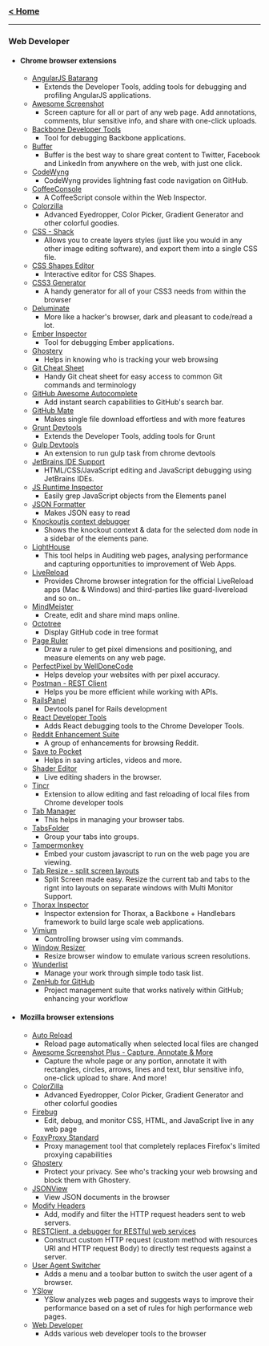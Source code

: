 ### [< Home](https://github.com/vamshisuram/awesome-browser-extensions)
---

### Web Developer

* #### Chrome browser extensions

    * [AngularJS Batarang](https://chrome.google.com/webstore/detail/angularjs-batarang/ighdmehidhipcmcojjgiloacoafjmpfk)
      * Extends the Developer Tools, adding tools for debugging and profiling AngularJS applications.
    * [Awesome Screenshot](https://chrome.google.com/webstore/detail/awesome-screenshot-screen/alelhddbbhepgpmgidjdcjakblofbmce)
      * Screen capture for all or part of any web page. Add annotations, comments, blur sensitive info, and share with one-click uploads.
    * [Backbone Developer Tools](https://github.com/spect88/backbone-devtools)
      * Tool for debugging Backbone applications.
    * [Buffer](https://chrome.google.com/webstore/detail/buffer/noojglkidnpfjbincgijbaiedldjfbhh)
      * Buffer is the best way to share great content to Twitter, Facebook and LinkedIn from anywhere on the web, with just one click.
    * [CodeWyng](https://chrome.google.com/webstore/detail/codewyng/njkkfaliiinmkcckepjdmgbmjljfdeee)
      * CodeWyng provides lightning fast code navigation on GitHub.
    * [CoffeeConsole](https://chrome.google.com/webstore/detail/coffeeconsole/ladbkfdlnaibelfidknofapbbdlhadfp)
      * A CoffeeScript console within the Web Inspector.
    * [Colorzilla](https://chrome.google.com/webstore/detail/colorzilla/bhlhnicpbhignbdhedgjhgdocnmhomnp)
      * Advanced Eyedropper, Color Picker, Gradient Generator and other colorful goodies.
    * [CSS - Shack](https://chrome.google.com/webstore/detail/css-shack/geiccgjkigajaicecnhdokggninehdlp)
      * Allows you to create layers styles (just like you would in any other image editing software), and export them into a single CSS file.
    * [CSS Shapes Editor](https://chrome.google.com/webstore/detail/css-shapes-editor/nenndldnbcncjmeacmnondmkkfedmgmp)
      * Interactive editor for CSS Shapes.
    * [CSS3 Generator](https://chrome.google.com/webstore/detail/css3-generator/dmlgmehijaodgkkooghkknjjkddahmej)
      * A handy generator for all of your CSS3 needs from within the browser
    * [Deluminate](https://chrome.google.com/webstore/detail/deluminate/iebboopaeangfpceklajfohhbpkkfiaa)
      * More like a hacker's browser, dark and pleasant to code/read a lot.
    * [Ember Inspector](https://chrome.google.com/webstore/detail/ember-inspector/bmdblncegkenkacieihfhpjfppoconhi)
      * Tool for debugging Ember applications.
    * [Ghostery](https://chrome.google.com/webstore/detail/ghostery/mlomiejdfkolichcflejclcbmpeaniij)
      * Helps in knowing who is tracking your web browsing
    * [Git Cheat Sheet](https://chrome.google.com/webstore/detail/git-cheat-sheet/mjdmgoiobnbkfcfjcceaodlcodhpokgn)
      * Handy Git cheat sheet for easy access to common Git commands and terminology
    * [GitHub Awesome Autocomplete](https://chrome.google.com/webstore/detail/github-awesome-autocomple/djkfdjpoelphhdclfjhnffmnlnoknfnd)
      * Add instant search capabilities to GitHub's search bar.
    * [GitHub Mate](https://chrome.google.com/webstore/detail/github-mate/baggcehellihkglakjnmnhpnjmkbmpkf)
      * Makes single file download effortless and with more features
    * [Grunt Devtools](https://chrome.google.com/webstore/detail/grunt-devtools/fbiodiodggnlakggeeckkjccjhhjndnb?hl=en)
      * Extends the Developer Tools, adding tools for Grunt
    * [Gulp Devtools](https://chrome.google.com/webstore/detail/gulp-devtools/ojpmgjhofceebfifeajnjojpokebkkji)
      * An extension to run gulp task from chrome devtools
    * [JetBrains IDE Support](https://chrome.google.com/webstore/detail/jetbrains-ide-support/hmhgeddbohgjknpmjagkdomcpobmllji)
      * HTML/CSS/JavaScript editing and JavaScript debugging using JetBrains IDEs.
    * [JS Runtime Inspector](https://chrome.google.com/webstore/detail/js-runtime-inspector/iilpjebedgohcmlffhnkhbjhabkdhfmn/related)
      * Easily grep JavaScript objects from the Elements panel
    * [JSON Formatter](https://chrome.google.com/webstore/detail/json-formatter/bcjindcccaagfpapjjmafapmmgkkhgoa)
      * Makes JSON easy to read
    * [Knockoutjs context debugger](https://chrome.google.com/webstore/detail/knockoutjs-context-debugg/oddcpmchholgcjgjdnfjmildmlielhof)
      * Shows the knockout context & data for the selected dom node in a sidebar of the elements pane.
    * [LightHouse](https://chrome.google.com/webstore/detail/lighthouse/blipmdconlkpinefehnmjammfjpmpbjk)
      * This tool helps in Auditing web pages, analysing performance and capturing opportunities to improvement of Web Apps.
    * [LiveReload](https://chrome.google.com/webstore/detail/livereload/jnihajbhpnppcggbcgedagnkighmdlei?hl=en)
      * Provides Chrome browser integration for the official LiveReload apps (Mac & Windows) and third-parties like guard-livereload and so on..
    * [MindMeister](https://chrome.google.com/webstore/detail/mindmeister/bdehgigffdnkjpaindemkaniebfaepjm)
      * Create, edit and share mind maps online.
    * [Octotree](https://chrome.google.com/webstore/detail/octotree/bkhaagjahfmjljalopjnoealnfndnagc)
      * Display GitHub code in tree format
    * [Page Ruler](https://chrome.google.com/webstore/detail/page-ruler/jlpkojjdgbllmedoapgfodplfhcbnbpn)
      * Draw a ruler to get pixel dimensions and positioning, and measure elements on any web page.
    * [PerfectPixel by WellDoneCode](https://chrome.google.com/webstore/detail/perfectpixel-by-welldonec/dkaagdgjmgdmbnecmcefdhjekcoceebi)
      * Helps develop your websites with per pixel accuracy.
    * [Postman - REST Client](https://chrome.google.com/webstore/detail/postman-rest-client/fdmmgilgnpjigdojojpjoooidkmcomcm?hl=en)
      * Helps you be more efficient while working with APIs.
    * [RailsPanel](https://chrome.google.com/webstore/detail/railspanel/gjpfobpafnhjhbajcjgccbbdofdckggg)
      * Devtools panel for Rails development
    * [React Developer Tools](https://chrome.google.com/webstore/detail/react-developer-tools/fmkadmapgofadopljbjfkapdkoienihi)
      * Adds React debugging tools to the Chrome Developer Tools.
    * [Reddit Enhancement Suite](https://chrome.google.com/webstore/detail/reddit-enhancement-suite/kbmfpngjjgdllneeigpgjifpgocmfgmb)
      * A group of enhancements for browsing Reddit.
    * [Save to Pocket](https://chrome.google.com/webstore/detail/save-to-pocket/niloccemoadcdkdjlinkgdfekeahmflj)
      * Helps in saving articles, videos and more.
    * [Shader Editor](https://chrome.google.com/webstore/detail/shader-editor/ggeaidddejpbakgafapihjbgdlbbbpob)
      * Live editing shaders in the browser.
    * [Tincr](https://chrome.google.com/webstore/detail/tincr/lfjbhpnjiajjgnjganiaggebdhhpnbih/details)
      * Extension to allow editing and fast reloading of local files from Chrome developer tools
    * [Tab Manager](https://chrome.google.com/webstore/detail/tab-manager/coonecdghnepgiblpccbbihiahajndda)
      * This helps in managing your browser tabs.
    * [TabsFolder](https://chrome.google.com/webstore/detail/tabsfolder/pdfepgdcmifhbmldcofnkmnbabamjdnm)
      * Group your tabs into groups.
    * [Tampermonkey](https://chrome.google.com/webstore/detail/tampermonkey/dhdgffkkebhmkfjojejmpbldmpobfkfo)
      * Embed your custom javascript to run on the web page you are viewing.
    * [Tab Resize - split screen layouts](https://chrome.google.com/webstore/detail/tab-resize-split-screen-l/bkpenclhmiealbebdopglffmfdiilejc)
      * Split Screen made easy. Resize the current tab and tabs to the rignt into layouts on separate windows with Multi Monitor Support.
    * [Thorax Inspector](https://chrome.google.com/webstore/detail/thorax-inspector/poioalbefcopgeaeaadelomciijaondk)
      * Inspector extension for Thorax, a Backbone + Handlebars framework to build large scale web applications.
    * [Vimium](https://chrome.google.com/webstore/detail/vimium/dbepggeogbaibhgnhhndojpepiihcmeb)
      * Controlling browser using vim commands.
    * [Window Resizer](https://chrome.google.com/webstore/detail/window-resizer/kkelicaakdanhinjdeammmilcgefonfh)
      * Resize browser window to emulate various screen resolutions.
    * [Wunderlist](https://chrome.google.com/webstore/detail/wunderlist-to-do-and-task/fjliknjliaohjgjajlgolhijphojjdkc)
      * Manage your work through simple todo task list.
    * [ZenHub for GitHub](https://chrome.google.com/webstore/detail/zenhub-for-github/ogcgkffhplmphkaahpmffcafajaocjbd)
      * Project management suite that works natively within GitHub; enhancing your workflow


* #### Mozilla browser extensions

    * [Auto Reload](https://addons.mozilla.org/en-US/firefox/addon/auto-reload/?src=cb-dl-users)
      * Reload page automatically when selected local files are changed
    * [Awesome Screenshot Plus - Capture, Annotate & More](https://addons.mozilla.org/en-US/firefox/addon/awesome-screenshot-capture-/?src=cb-dl-users)
      * Capture the whole page or any portion, annotate it with rectangles, circles, arrows, lines and text, blur sensitive info, one-click upload to share. And more!
    * [ColorZilla](https://addons.mozilla.org/en-US/firefox/addon/colorzilla/?src=cb-dl-users)
      * Advanced Eyedropper, Color Picker, Gradient Generator and other colorful goodies
    * [Firebug](https://addons.mozilla.org/en-US/firefox/addon/firebug/?src=cb-dl-users)
      * Edit, debug, and monitor CSS, HTML, and JavaScript live in any web page
    * [FoxyProxy Standard](https://addons.mozilla.org/en-US/firefox/addon/foxyproxy-standard/?src=cb-dl-users)
      * Proxy management tool that completely replaces Firefox's limited proxying capabilities
    * [Ghostery](https://addons.mozilla.org/en-US/firefox/addon/ghostery/?src=cb-dl-users)
      * Protect your privacy. See who's tracking your web browsing and block them with Ghostery.
    * [JSONView](https://addons.mozilla.org/en-US/firefox/addon/jsonview/?src=cb-dl-users)
      * View JSON documents in the browser
    * [Modify Headers](https://addons.mozilla.org/en-US/firefox/addon/modify-headers/?src=cb-dl-users)
      * Add, modify and filter the HTTP request headers sent to web servers.
    * [RESTClient, a debugger for RESTful web services](https://addons.mozilla.org/en-US/firefox/addon/restclient/?src=cb-dl-users)
      * Construct custom HTTP request (custom method with resources URI and HTTP request Body) to directly test requests against a server.
    * [User Agent Switcher](https://addons.mozilla.org/en-US/firefox/addon/user-agent-switcher/?src=cb-dl-users)
      * Adds a menu and a toolbar button to switch the user agent of a browser.
    * [YSlow](https://addons.mozilla.org/en-US/firefox/addon/yslow/?src=cb-dl-users)
      * YSlow analyzes web pages and suggests ways to improve their performance based on a set of rules for high performance web pages.
    * [Web Developer](https://addons.mozilla.org/en-us/firefox/addon/web-developer/)
      * Adds various web developer tools to the browser




